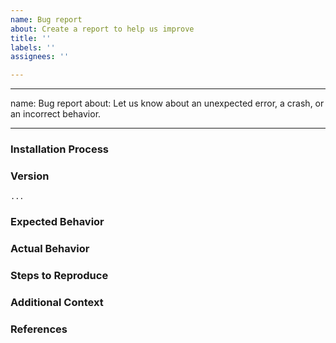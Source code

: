 ```yaml
---
name: Bug report
about: Create a report to help us improve
title: ''
labels: ''
assignees: ''

---
```


---
name: Bug report
about: Let us know about an unexpected error, a crash, or an incorrect behavior.

---
### Installation Process
<!---
Did you install on your local machine, or in a kubernetes cluster? Did you use kubectl, helm, brew, a GitHub release, or the source code? Let us know below.
-->

### Version
<!---
What version are you running? Is it the latest version? If not, please try with the latest version, as your issue may have been fixed.
-->

```
...
```

### Expected Behavior
<!--
What should have happened?
-->

### Actual Behavior
<!--
What actually happened?
-->

### Steps to Reproduce
<!--
Please list the full steps required to reproduce the issue.
-->

### Additional Context
<!--
Are there anything atypical about your situation that we should know?
-->

### References
<!--
Are there any other GitHub issues (open or closed) or Pull Requests that should be linked here?
-->
